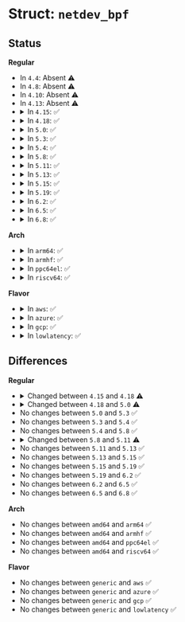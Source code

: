 # Struct: <code>netdev_bpf</code>

## Status
<b>Regular</b>
<ul>
<li>
In <code>4.4</code>: Absent ⚠️
</li>
<li>
In <code>4.8</code>: Absent ⚠️
</li>
<li>
In <code>4.10</code>: Absent ⚠️
</li>
<li>
In <code>4.13</code>: Absent ⚠️
</li>
<li>
<details>
<summary>In <code>4.15</code>: ✅</summary>

```c
struct netdev_bpf {
    enum bpf_netdev_command command;
    u32 flags;
    struct bpf_prog *prog;
    struct netlink_ext_ack *extack;
    u8 prog_attached;
    u32 prog_id;
    struct (anon) verifier;
    struct (anon) offload;
};
```
</details>
</li>
<li>
<details>
<summary>In <code>4.18</code>: ✅</summary>

```c
struct netdev_bpf {
    enum bpf_netdev_command command;
    u32 flags;
    struct bpf_prog *prog;
    struct netlink_ext_ack *extack;
    u8 prog_attached;
    u32 prog_id;
    u32 prog_flags;
    struct (anon) verifier;
    struct (anon) offload;
    struct bpf_offloaded_map *offmap;
    struct (anon) xsk;
};
```
</details>
</li>
<li>
<details>
<summary>In <code>5.0</code>: ✅</summary>

```c
struct netdev_bpf {
    enum bpf_netdev_command command;
    u32 flags;
    struct bpf_prog *prog;
    struct netlink_ext_ack *extack;
    u32 prog_id;
    u32 prog_flags;
    struct bpf_offloaded_map *offmap;
    struct (anon) xsk;
};
```
</details>
</li>
<li>
<details>
<summary>In <code>5.3</code>: ✅</summary>

```c
struct netdev_bpf {
    enum bpf_netdev_command command;
    u32 flags;
    struct bpf_prog *prog;
    struct netlink_ext_ack *extack;
    u32 prog_id;
    u32 prog_flags;
    struct bpf_offloaded_map *offmap;
    struct (anon) xsk;
};
```
</details>
</li>
<li>
<details>
<summary>In <code>5.4</code>: ✅</summary>

```c
struct netdev_bpf {
    enum bpf_netdev_command command;
    u32 flags;
    struct bpf_prog *prog;
    struct netlink_ext_ack *extack;
    u32 prog_id;
    u32 prog_flags;
    struct bpf_offloaded_map *offmap;
    struct (anon) xsk;
};
```
</details>
</li>
<li>
<details>
<summary>In <code>5.8</code>: ✅</summary>

```c
struct netdev_bpf {
    enum bpf_netdev_command command;
    u32 flags;
    struct bpf_prog *prog;
    struct netlink_ext_ack *extack;
    u32 prog_id;
    u32 prog_flags;
    struct bpf_offloaded_map *offmap;
    struct (anon) xsk;
};
```
</details>
</li>
<li>
<details>
<summary>In <code>5.11</code>: ✅</summary>

```c
struct netdev_bpf {
    enum bpf_netdev_command command;
    u32 flags;
    struct bpf_prog *prog;
    struct netlink_ext_ack *extack;
    struct bpf_offloaded_map *offmap;
    struct (anon) xsk;
};
```
</details>
</li>
<li>
<details>
<summary>In <code>5.13</code>: ✅</summary>

```c
struct netdev_bpf {
    enum bpf_netdev_command command;
    u32 flags;
    struct bpf_prog *prog;
    struct netlink_ext_ack *extack;
    struct bpf_offloaded_map *offmap;
    struct (anon) xsk;
};
```
</details>
</li>
<li>
<details>
<summary>In <code>5.15</code>: ✅</summary>

```c
struct netdev_bpf {
    enum bpf_netdev_command command;
    u32 flags;
    struct bpf_prog *prog;
    struct netlink_ext_ack *extack;
    struct bpf_offloaded_map *offmap;
    struct (anon) xsk;
};
```
</details>
</li>
<li>
<details>
<summary>In <code>5.19</code>: ✅</summary>

```c
struct netdev_bpf {
    enum bpf_netdev_command command;
    u32 flags;
    struct bpf_prog *prog;
    struct netlink_ext_ack *extack;
    struct bpf_offloaded_map *offmap;
    struct (anon) xsk;
};
```
</details>
</li>
<li>
<details>
<summary>In <code>6.2</code>: ✅</summary>

```c
struct netdev_bpf {
    enum bpf_netdev_command command;
    u32 flags;
    struct bpf_prog *prog;
    struct netlink_ext_ack *extack;
    struct bpf_offloaded_map *offmap;
    struct (anon) xsk;
};
```
</details>
</li>
<li>
<details>
<summary>In <code>6.5</code>: ✅</summary>

```c
struct netdev_bpf {
    enum bpf_netdev_command command;
    u32 flags;
    struct bpf_prog *prog;
    struct netlink_ext_ack *extack;
    struct bpf_offloaded_map *offmap;
    struct (anon) xsk;
};
```
</details>
</li>
<li>
<details>
<summary>In <code>6.8</code>: ✅</summary>

```c
struct netdev_bpf {
    enum bpf_netdev_command command;
    u32 flags;
    struct bpf_prog *prog;
    struct netlink_ext_ack *extack;
    struct bpf_offloaded_map *offmap;
    struct (anon) xsk;
};
```
</details>
</li>
</ul>
<b>Arch</b>
<ul>
<li>
<details>
<summary>In <code>arm64</code>: ✅</summary>

```c
struct netdev_bpf {
    enum bpf_netdev_command command;
    u32 flags;
    struct bpf_prog *prog;
    struct netlink_ext_ack *extack;
    u32 prog_id;
    u32 prog_flags;
    struct bpf_offloaded_map *offmap;
    struct (anon) xsk;
};
```
</details>
</li>
<li>
<details>
<summary>In <code>armhf</code>: ✅</summary>

```c
struct netdev_bpf {
    enum bpf_netdev_command command;
    u32 flags;
    struct bpf_prog *prog;
    struct netlink_ext_ack *extack;
    u32 prog_id;
    u32 prog_flags;
    struct bpf_offloaded_map *offmap;
    struct (anon) xsk;
};
```
</details>
</li>
<li>
<details>
<summary>In <code>ppc64el</code>: ✅</summary>

```c
struct netdev_bpf {
    enum bpf_netdev_command command;
    u32 flags;
    struct bpf_prog *prog;
    struct netlink_ext_ack *extack;
    u32 prog_id;
    u32 prog_flags;
    struct bpf_offloaded_map *offmap;
    struct (anon) xsk;
};
```
</details>
</li>
<li>
<details>
<summary>In <code>riscv64</code>: ✅</summary>

```c
struct netdev_bpf {
    enum bpf_netdev_command command;
    u32 flags;
    struct bpf_prog *prog;
    struct netlink_ext_ack *extack;
    u32 prog_id;
    u32 prog_flags;
    struct bpf_offloaded_map *offmap;
    struct (anon) xsk;
};
```
</details>
</li>
</ul>
<b>Flavor</b>
<ul>
<li>
<details>
<summary>In <code>aws</code>: ✅</summary>

```c
struct netdev_bpf {
    enum bpf_netdev_command command;
    u32 flags;
    struct bpf_prog *prog;
    struct netlink_ext_ack *extack;
    u32 prog_id;
    u32 prog_flags;
    struct bpf_offloaded_map *offmap;
    struct (anon) xsk;
};
```
</details>
</li>
<li>
<details>
<summary>In <code>azure</code>: ✅</summary>

```c
struct netdev_bpf {
    enum bpf_netdev_command command;
    u32 flags;
    struct bpf_prog *prog;
    struct netlink_ext_ack *extack;
    u32 prog_id;
    u32 prog_flags;
    struct bpf_offloaded_map *offmap;
    struct (anon) xsk;
};
```
</details>
</li>
<li>
<details>
<summary>In <code>gcp</code>: ✅</summary>

```c
struct netdev_bpf {
    enum bpf_netdev_command command;
    u32 flags;
    struct bpf_prog *prog;
    struct netlink_ext_ack *extack;
    u32 prog_id;
    u32 prog_flags;
    struct bpf_offloaded_map *offmap;
    struct (anon) xsk;
};
```
</details>
</li>
<li>
<details>
<summary>In <code>lowlatency</code>: ✅</summary>

```c
struct netdev_bpf {
    enum bpf_netdev_command command;
    u32 flags;
    struct bpf_prog *prog;
    struct netlink_ext_ack *extack;
    u32 prog_id;
    u32 prog_flags;
    struct bpf_offloaded_map *offmap;
    struct (anon) xsk;
};
```
</details>
</li>
</ul>

## Differences
<b>Regular</b>
<ul>
<li>
<details>
<summary>Changed between <code>4.15</code> and <code>4.18</code> ⚠️</summary>
<ul>
<li>
<b>Field added. </b>
<code>u32 prog_flags</code>
</li>
<li>
<b>Field added. </b>
<code>struct bpf_offloaded_map *offmap</code>
</li>
<li>
<b>Field added. </b>
<code>struct (anon) xsk</code>
</li>
</ul>
</details>
</li>
<li>
<details>
<summary>Changed between <code>4.18</code> and <code>5.0</code> ⚠️</summary>
<ul>
<li>
<b>Field removed. </b>
<code>u8 prog_attached</code>
</li>
<li>
<b>Field removed. </b>
<code>struct (anon) verifier</code>
</li>
<li>
<b>Field removed. </b>
<code>struct (anon) offload</code>
</li>
</ul>
</details>
</li>
<li>
No changes between <code>5.0</code> and <code>5.3</code> ✅
</li>
<li>
No changes between <code>5.3</code> and <code>5.4</code> ✅
</li>
<li>
No changes between <code>5.4</code> and <code>5.8</code> ✅
</li>
<li>
<details>
<summary>Changed between <code>5.8</code> and <code>5.11</code> ⚠️</summary>
<ul>
<li>
<b>Field removed. </b>
<code>u32 prog_id</code>
</li>
<li>
<b>Field removed. </b>
<code>u32 prog_flags</code>
</li>
</ul>
</details>
</li>
<li>
No changes between <code>5.11</code> and <code>5.13</code> ✅
</li>
<li>
No changes between <code>5.13</code> and <code>5.15</code> ✅
</li>
<li>
No changes between <code>5.15</code> and <code>5.19</code> ✅
</li>
<li>
No changes between <code>5.19</code> and <code>6.2</code> ✅
</li>
<li>
No changes between <code>6.2</code> and <code>6.5</code> ✅
</li>
<li>
No changes between <code>6.5</code> and <code>6.8</code> ✅
</li>
</ul>
<b>Arch</b>
<ul>
<li>
No changes between <code>amd64</code> and <code>arm64</code> ✅
</li>
<li>
No changes between <code>amd64</code> and <code>armhf</code> ✅
</li>
<li>
No changes between <code>amd64</code> and <code>ppc64el</code> ✅
</li>
<li>
No changes between <code>amd64</code> and <code>riscv64</code> ✅
</li>
</ul>
<b>Flavor</b>
<ul>
<li>
No changes between <code>generic</code> and <code>aws</code> ✅
</li>
<li>
No changes between <code>generic</code> and <code>azure</code> ✅
</li>
<li>
No changes between <code>generic</code> and <code>gcp</code> ✅
</li>
<li>
No changes between <code>generic</code> and <code>lowlatency</code> ✅
</li>
</ul>
